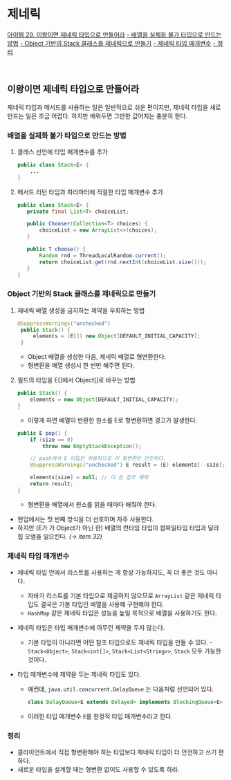 # 제네릭

[아이템 29. 이왕이면 제네릭 타입으로 만들어라](#이왕이면-제네릭-타입으로-만들어라)
[- 배열을 실체화 불가 타입으로 만드는 방법](#배열을-실체화-불가-타입으로-만드는-방법)
[- Object 기반의 Stack 클래스를 제네릭으로 만들기](#object-기반의-stack-클래스를-제네릭으로-만들기)
[- 제네릭 타입 매개변수](#제네릭-타입-매개변수)
[- 정리](#정리)

<br>

## 이왕이면 제네릭 타입으로 만들어라
제네릭 타입과 메서드를 사용하는 일은 일반적으로 쉬운 편이지만, 제네릭 타입을 새로 만드는 일은 조금 어렵다. 하지만 배워두면 그만한 값어치는 충분히 한다.

### 배열을 실체화 불가 타입으로 만드는 방법
1. 클래스 선언에 타입 매개변수를 추가
   ```java
   public class Stack<E> {
       ...
   }
   ```

2. 메서드 리턴 타임과 파라마터에 적절한 타입 매개변수 추가
    ```java
   public class Stack<E> {
       private final List<T> choiceList;
    
       public Chooser(Collection<T> choices) {
           choiceList = new ArrayList<>(choices);
       }
    
       public T choose() {
           Random rnd = ThreadLocalRandom.current();
           return choiceList.get(rnd.nextInt(choiceList.size()));
       }
   }
   ```


### Object 기반의 Stack 클래스를 제네릭으로 만들기
1. 제네릭 배열 생성을 금지하는 제약을 우회하는 방법
   ```java
   @SuppressWarnings("unchecked")
    public Stack() {
        elements = (E[]) new Object[DEFAULT_INITIAL_CAPACITY];
    }
   ```
   - Object 배열을 생성한 다음, 제네릭 배열로 형변환한다.
   - 형변환을 배열 생성시 한 번만 해주면 된다.


2. 필드의 타입을 E[]에서 Object[]로 바꾸는 방법
   ```java
   public Stack() {
       elements = new Object[DEFAULT_INITIAL_CAPACITY];
   }
   ```
   - 이렇게 하면 배열이 반환한 원소를 E로 형변환하면 경고가 발생한다.
   ```java
   public E pop() {
       if (size == 0)
           throw new EmptyStackException();

       // push에서 E 타입만 허용하므로 이 형변환은 안전하다.
       @SuppressWarnings("unchecked") E result = (E) elements[--size];

       elements[size] = null; // 다 쓴 참조 해제
       return result;
   }
   ```
   - 형변환을 배열에서 원소를 읽을 때마다 해줘야 한다.


- 현업에서는 첫 번째 방식을 더 선호하며 자주 사용한다.
- 하지만 (E가 가 Object가 아닌 한) 배열의 런타임 타입이 컴파일타임 타입과 달라 힙 오염을 일으킨다. *(→ item 32)*


### 제네릭 타입 매개변수
- 제네릭 타입 안에서 리스트를 사용하는 게 항상 가능하지도, 꼭 더 좋은 것도 아니다.
  - 자바가 리스트를 기본 타입으로 제공하지 않으므로 `ArrayList` 같은 제네릭 타입도 결국은 기본 타입인 배열을 사용해 구현해야 한다.
  - `HashMap` 같은 제네릭 타입은 성능을 높일 목적으로 배열을 사용하기도 한다.

- 제네릭 타입은 타입 매개변수에 아무런 제약을 두지 않는다.
  - 기본 타입이 아니라면 어떤 참조 타입으로도 제네릭 타입을 만들 수 있다. 
  -` Stack<Object>`, `Stack<int[]>`, `Stack<List<String>>`, `Stack` 모두 가능한 것이다.

- 타입 매개변수에 제약을 두는 제네릭 타입도 있다.
  - 예컨데, `java.util.concurrent.DelayQueue` 는 다음처럼 선언되어 있다.
    ```java
    class DelayQueue<E extends Delayed> implements BlockingQueue<E>
    ```
  - 이러한 타입 매개변수 `E`를 한정적 타입 매개변수라고 한다.


### 정리
- 클라이언트에서 직접 형변환해야 하는 타입보다 제네릭 타입이 더 안전하고 쓰기 편하다.
- 새로운 타입을 설계할 때는 형변환 없이도 사용할 수 있도록 하라.


<br>


